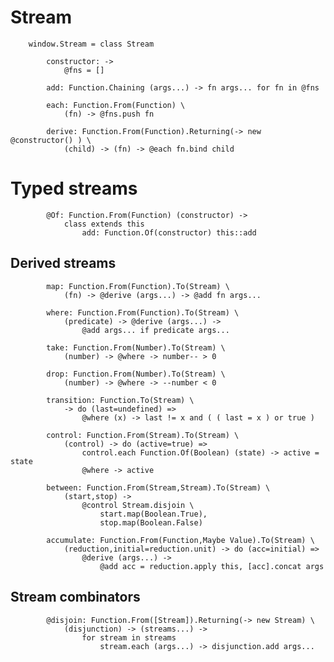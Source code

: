 # Stream

		
		window.Stream = class Stream
	
			constructor: ->
				@fns = []
			
			add: Function.Chaining (args...) -> fn args... for fn in @fns
			
			each: Function.From(Function) \
				(fn) -> @fns.push fn
			
			derive: Function.From(Function).Returning(-> new @constructor() ) \
				(child) -> (fn) -> @each fn.bind child
			

# Typed streams

			
			@Of: Function.From(Function) (constructor) ->
				class extends this
					add: Function.Of(constructor) this::add
					

## Derived streams

			
			map: Function.From(Function).To(Stream) \
				(fn) -> @derive (args...) -> @add fn args...
			
			where: Function.From(Function).To(Stream) \
				(predicate) -> @derive (args...) ->
					@add args... if predicate args...
			
			take: Function.From(Number).To(Stream) \
				(number) -> @where -> number-- > 0
			
			drop: Function.From(Number).To(Stream) \
				(number) -> @where -> --number < 0
			
			transition: Function.To(Stream) \
				-> do (last=undefined) =>
					@where (x) -> last != x and ( ( last = x ) or true )
					
			control: Function.From(Stream).To(Stream) \
				(control) -> do (active=true) =>
					control.each Function.Of(Boolean) (state) -> active = state
					@where -> active
					
			between: Function.From(Stream,Stream).To(Stream) \
				(start,stop) ->
					@control Stream.disjoin \
						start.map(Boolean.True),
						stop.map(Boolean.False)
						
			accumulate: Function.From(Function,Maybe Value).To(Stream) \
				(reduction,initial=reduction.unit) -> do (acc=initial) =>
					@derive (args...) ->
						@add acc = reduction.apply this, [acc].concat args
						

## Stream combinators

			
			@disjoin: Function.From([Stream]).Returning(-> new Stream) \
				(disjunction) -> (streams...) ->
					for stream in streams
						stream.each (args...) -> disjunction.add args...
					
